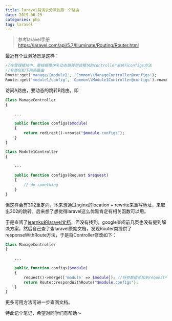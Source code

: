 ```yaml
---
title: laravel将请求分派到另一个路由
date: 2019-06-25
categories: php
tag: laravel
---
```


> 参考laravel手册 https://laravel.com/api/5.7/Illuminate/Routing/Router.html

最近有个业务场景是这样：
```php
//在管理模块中，要根据模块名动态跳转到该模块的controller来执行configs方法
//有类似如下两条路由
Route::get('manage/{module}', 'Common\\ManageController@configs');
Route::get('module1/config', 'Common\\Module1Controller@configs')->name('articles.configs');
```
访问A路由，要动态的跳转B路由，即 

```php
Class ManageController
{

	...
	
	public function configs($module)
	{
		return redirect()->route("$module.configs");
	}
}

Class Module1Controller
{

	...
	
	public function configs(Request $request)
	{
		// do something
	}
}
```

但这样会有302重定向，本来想通过nginx的location + rewrite来重写地址，来取出302的跳转。后来想了想觉得laravel这么优雅肯定有相关函数可以用。

于是查阅了[learnku的laravel文档](https://learnku.com/docs/laravel/5.7/routing/2253)，但没有找到，google查阅前几页也没有提到解决方案，然后自己查了查laravel原始文档，发现Router类提供了responseWithRoute方法，于是将Controller修改如下：
```php
Class ManageController
{

	...
	
	public function configs($module)
	{
		request()->merge(['module' => $module]); //将参数值添加到request中
        return Route::respondWithRoute("$module.configs");
	}
}

```
更多可用方法可进一步查阅文档。

特此记个笔记，希望对同学们有帮助～